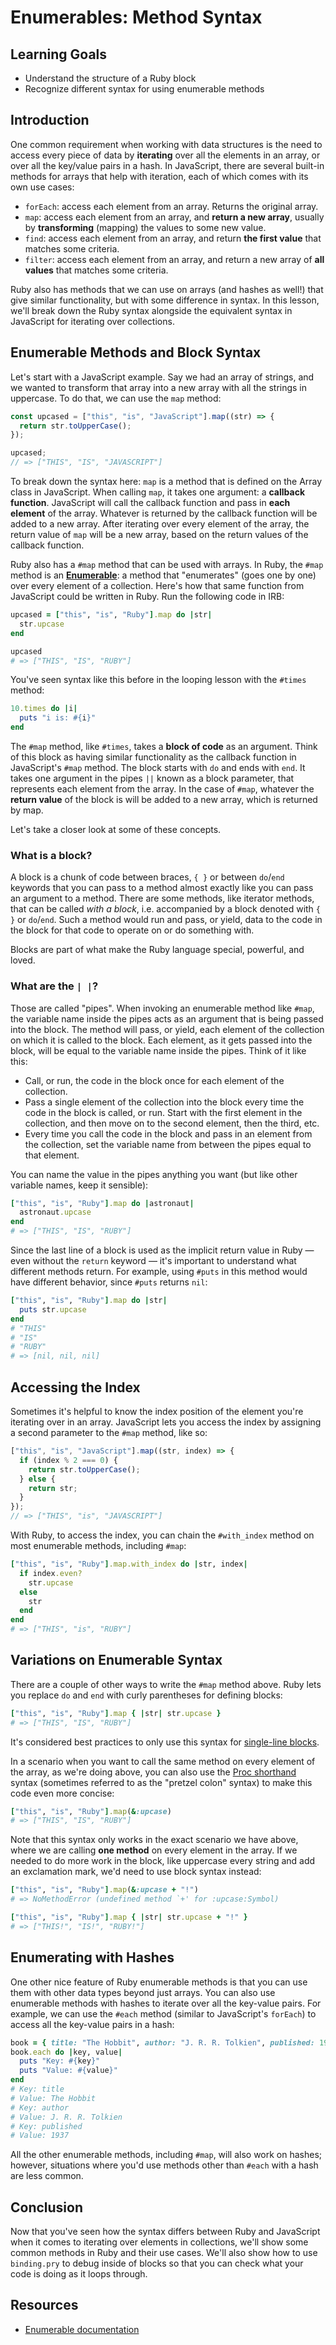 # Enumerables: Method Syntax

## Learning Goals

- Understand the structure of a Ruby block
- Recognize different syntax for using enumerable methods

## Introduction

One common requirement when working with data structures is the need to access
every piece of data by **iterating** over all the elements in an array, or over
all the key/value pairs in a hash. In JavaScript, there are several built-in methods
for arrays that help with iteration, each of which comes with its own use cases:

- `forEach`: access each element from an array. Returns the original array.
- `map`: access each element from an array, and **return a new array**, usually
  by **transforming** (mapping) the values to some new value.
- `find`: access each element from an array, and return **the first value**
  that matches some criteria.
- `filter`: access each element from an array, and return a new array of **all
  values** that matches some criteria.

Ruby also has methods that we can use on arrays (and hashes as well!) that give
similar functionality, but with some difference in syntax. In this lesson, we'll
break down the Ruby syntax alongside the equivalent syntax in JavaScript for
iterating over collections.

## Enumerable Methods and Block Syntax

Let's start with a JavaScript example. Say we had an array of strings, and we
wanted to transform that array into a new array with all the strings in
uppercase. To do that, we can use the `map` method:

```js
const upcased = ["this", "is", "JavaScript"].map((str) => {
  return str.toUpperCase();
});

upcased;
// => ["THIS", "IS", "JAVASCRIPT"]
```

To break down the syntax here: `map` is a method that is defined on the Array
class in JavaScript. When calling `map`, it takes one argument: a **callback
function**. JavaScript will call the callback function and pass in **each
element** of the array. Whatever is returned by the callback function will be
added to a new array. After iterating over every element of the array, the
return value of `map` will be a new array, based on the return values of the
callback function.

Ruby also has a `#map` method that can be used with arrays. In Ruby, the `#map`
method is an [**Enumerable**][ruby docs enumerable]: a method that "enumerates"
(goes one by one) over every element of a collection. Here's how that same
function from JavaScript could be written in Ruby. Run the following code in
IRB:

```rb
upcased = ["this", "is", "Ruby"].map do |str|
  str.upcase
end

upcased
# => ["THIS", "IS", "RUBY"]
```

You've seen syntax like this before in the looping lesson with the `#times`
method:

```rb
10.times do |i|
  puts "i is: #{i}"
end
```

The `#map` method, like `#times`, takes a **block of code** as an argument.
Think of this block as having similar functionality as the callback function in
JavaScript's `#map` method. The block starts with `do` and ends with `end`. It
takes one argument in the pipes `||` known as a block parameter, that represents
each element from the array. In the case of `#map`, whatever the **return
value** of the block is will be added to a new array, which is returned by map.

Let's take a closer look at some of these concepts.

### What is a block?

A block is a chunk of code between braces, `{ }` or between `do`/`end` keywords
that you can pass to a method almost exactly like you can pass an argument to a
method. There are some methods, like iterator methods, that can be called _with
a block_, i.e. accompanied by a block denoted with `{ }` or `do`/`end`. Such a
method would run and pass, or yield, data to the code in the block for that code
to operate on or do something with.

Blocks are part of what make the Ruby language special, powerful, and loved.

### What are the `| |`?

Those are called "pipes". When invoking an enumerable method like `#map`, the
variable name inside the pipes acts as an argument that is being passed into the
block. The method will pass, or yield, each element of the collection on which
it is called to the block. Each element, as it gets passed into the block, will
be equal to the variable name inside the pipes. Think of it like this:

- Call, or run, the code in the block once for each element of the collection.
- Pass a single element of the collection into the block every time the code in
  the block is called, or run. Start with the first element in the collection,
  and then move on to the second element, then the third, etc.
- Every time you call the code in the block and pass in an element from the
  collection, set the variable name from between the pipes equal to that
  element.

You can name the value in the pipes anything you want (but like other variable
names, keep it sensible):

```rb
["this", "is", "Ruby"].map do |astronaut|
  astronaut.upcase
end
# => ["THIS", "IS", "RUBY"]
```

Since the last line of a block is used as the implicit return value in Ruby
&mdash; even without the `return` keyword &mdash; it's important to understand
what different methods return. For example, using `#puts` in this method would
have different behavior, since `#puts` returns `nil`:

```rb
["this", "is", "Ruby"].map do |str|
  puts str.upcase
end
# "THIS"
# "IS"
# "RUBY"
# => [nil, nil, nil]
```

## Accessing the Index

Sometimes it's helpful to know the index position of the element you're
iterating over in an array. JavaScript lets you access the index by assigning a
second parameter to the `#map` method, like so:

```js
["this", "is", "JavaScript"].map((str, index) => {
  if (index % 2 === 0) {
    return str.toUpperCase();
  } else {
    return str;
  }
});
// => ["THIS", "is", "JAVASCRIPT"]
```

With Ruby, to access the index, you can chain the `#with_index` method on most
enumerable methods, including `#map`:

```rb
["this", "is", "Ruby"].map.with_index do |str, index|
  if index.even?
    str.upcase
  else
    str
  end
end
# => ["THIS", "is", "RUBY"]
```

## Variations on Enumerable Syntax

There are a couple of other ways to write the `#map` method above. Ruby lets you
replace `do` and `end` with curly parentheses for defining blocks:

```rb
["this", "is", "Ruby"].map { |str| str.upcase }
# => ["THIS", "IS", "RUBY"]
```

It's considered best practices to only use this syntax for [single-line blocks][].

[single-line blocks]: https://rubystyle.guide/#single-line-blocks

In a scenario when you want to call the same method on every element of the
array, as we're doing above, you can also use the
[Proc shorthand][proc shorthand] syntax (sometimes referred to as the "pretzel
colon" syntax) to make this code even more concise:

```rb
["this", "is", "Ruby"].map(&:upcase)
# => ["THIS", "IS", "RUBY"]
```

Note that this syntax only works in the exact scenario we have above, where we
are calling **one method** on every element in the array. If we needed to do
more work in the block, like uppercase every string and add an exclamation mark,
we'd need to use block syntax instead:

```rb
["this", "is", "Ruby"].map(&:upcase + "!")
# => NoMethodError (undefined method `+' for :upcase:Symbol)

["this", "is", "Ruby"].map { |str| str.upcase + "!" }
# => ["THIS!", "IS!", "RUBY!"]
```

[proc shorthand]: https://www.honeybadger.io/blog/how-ruby-ampersand-colon-works/

## Enumerating with Hashes

One other nice feature of Ruby enumerable methods is that you can use them with
other data types beyond just arrays. You can also use enumerable methods with
hashes to iterate over all the key-value pairs. For example, we can use the
`#each` method (similar to JavaScript's `forEach`) to access all the key-value
pairs in a hash:

```rb
book = { title: "The Hobbit", author: "J. R. R. Tolkien", published: 1937 }
book.each do |key, value|
  puts "Key: #{key}"
  puts "Value: #{value}"
end
# Key: title
# Value: The Hobbit
# Key: author
# Value: J. R. R. Tolkien
# Key: published
# Value: 1937
```

All the other enumerable methods, including `#map`, will also work on hashes;
however, situations where you'd use methods other than `#each` with a hash are
less common.

## Conclusion

Now that you've seen how the syntax differs between Ruby and JavaScript when it
comes to iterating over elements in collections, we'll show some common methods
in Ruby and their use cases. We'll also show how to use `binding.pry` to debug
inside of blocks so that you can check what your code is doing as it loops
through.

## Resources

- [Enumerable documentation][ruby docs enumerable]

[ruby docs enumerable]: https://ruby-doc.org/core-2.7.3/Enumerable.html
